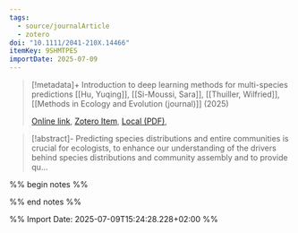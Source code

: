 ```yaml
---
tags:
  - source/journalArticle
  - zotero
doi: "10.1111/2041-210X.14466"
itemKey: 9SHMTPES
importDate: 2025-07-09
---
```

>[!metadata]+
> Introduction to deep learning methods for multi-species predictions
> [[Hu, Yuqing]], [[Si-Moussi, Sara]], [[Thuiller, Wilfried]], 
> [[Methods in Ecology and Evolution (journal)]] (2025)
> 
> [Online link](https://besjournals.onlinelibrary.wiley.com/doi/10.1111/2041-210X.14466), [Zotero Item](zotero://select/library/items/9SHMTPES), [Local (PDF)](file://C:/Users/aburg/Documents/references/zotero/storage/3Y39GDTS/Hu2025_Introductiondeep.pdf), 

>[!abstract]-
>Predicting species distributions and entire communities is crucial for ecologists, to enhance our understanding of the drivers behind species distributions and community assembly and to provide qu...

%% begin notes %%

%% end notes %%

%% Import Date: 2025-07-09T15:24:28.228+02:00 %%
